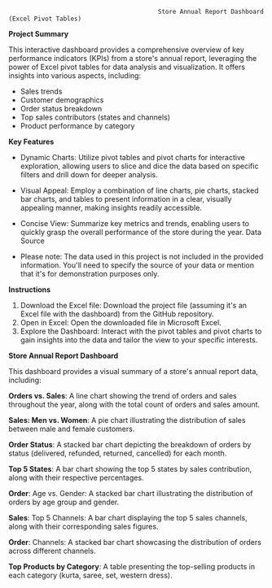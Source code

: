                                              Store Annual Report Dashboard (Excel Pivot Tables)



**Project Summary**


This interactive dashboard provides a comprehensive overview of key performance indicators (KPIs) from a store's annual report, leveraging the power of Excel pivot tables for data analysis and visualization. It offers insights into various aspects, including:


* Sales trends
* Customer demographics
* Order status breakdown
* Top sales contributors (states and channels)
* Product performance by category


**Key Features**

* Dynamic Charts: Utilize pivot tables and pivot charts for interactive exploration, allowing users to slice and dice the data based on specific filters and drill down for deeper analysis.

* Visual Appeal: Employ a combination of line charts, pie charts, stacked bar charts, and tables to present information in a clear, visually appealing manner, making insights readily accessible.
  
* Concise View: Summarize key metrics and trends, enabling users to quickly grasp the overall performance of the store during the year.
Data Source

* Please note: The data used in this project is not included in the provided information. You'll need to specify the source of your data or mention that it's for demonstration purposes only.


**Instructions**
1. Download the Excel file: Download the project file (assuming it's an Excel file with the dashboard) from the GitHub repository.
2. Open in Excel: Open the downloaded file in Microsoft Excel.
3. Explore the Dashboard: Interact with the pivot tables and pivot charts to gain insights into the data and tailor the view to your specific interests.


**Store Annual Report Dashboard**

This dashboard provides a visual summary of a store's annual report data, including:

**Orders vs. Sales**: A line chart showing the trend of orders and sales throughout the year, along with the total count of orders and sales amount.

**Sales: Men vs. Women**: A pie chart illustrating the distribution of sales between male and female customers.

**Order Status**: A stacked bar chart depicting the breakdown of orders by status (delivered, refunded, returned, cancelled) for each month.

**Top 5 States**: A bar chart showing the top 5 states by sales contribution, along with their respective percentages.

**Order**: Age vs. Gender: A stacked bar chart illustrating the distribution of orders by age group and gender.

**Sales**: Top 5 Channels: A bar chart displaying the top 5 sales channels, along with their corresponding sales figures.

**Order**: Channels: A stacked bar chart showcasing the distribution of orders across different channels.

**Top Products by Category**: A table presenting the top-selling products in each category (kurta, saree, set, western dress).
